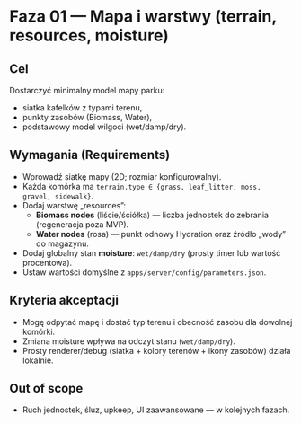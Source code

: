 # Faza 01 — Mapa i warstwy (terrain, resources, moisture)

## Cel
Dostarczyć minimalny model mapy parku:
- siatka kafelków z typami terenu,
- punkty zasobów (Biomass, Water),
- podstawowy model wilgoci (wet/damp/dry).

## Wymagania (Requirements)
- Wprowadź siatkę mapy (2D; rozmiar konfigurowalny).
- Każda komórka ma `terrain.type ∈ {grass, leaf_litter, moss, gravel, sidewalk}`.
- Dodaj warstwę „resources”:
  - **Biomass nodes** (liście/ściółka) — liczba jednostek do zebrania (regeneracja poza MVP).
  - **Water nodes** (rosa) — punkt odnowy Hydration oraz źródło „wody” do magazynu.
- Dodaj globalny stan **moisture**: `wet/damp/dry` (prosty timer lub wartość procentowa).
- Ustaw wartości domyślne z `apps/server/config/parameters.json`.

## Kryteria akceptacji
- Mogę odpytać mapę i dostać typ terenu i obecność zasobu dla dowolnej komórki.
- Zmiana moisture wpływa na odczyt stanu (`wet/damp/dry`).
- Prosty renderer/debug (siatka + kolory terenów + ikony zasobów) działa lokalnie.

## Out of scope
- Ruch jednostek, śluz, upkeep, UI zaawansowane — w kolejnych fazach.
